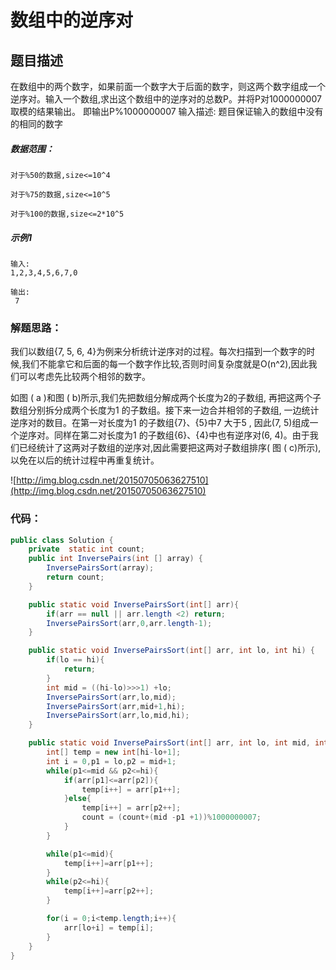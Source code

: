# 数组中的逆序对

## 题目描述
在数组中的两个数字，如果前面一个数字大于后面的数字，则这两个数字组成一个逆序对。输入一个数组,求出这个数组中的逆序对的总数P。并将P对1000000007取模的结果输出。 即输出P%1000000007
输入描述:
题目保证输入的数组中没有的相同的数字

##### 数据范围：

	对于%50的数据,size<=10^4

	对于%75的数据,size<=10^5

	对于%100的数据,size<=2*10^5
	
##### 示例1
	输入:
    1,2,3,4,5,6,7,0
    
    输出:
     7

### 解题思路：
我们以数组{7, 5, 6, 4}为例来分析统计逆序对的过程。每次扫描到一个数字的时候,我们不能拿它和后面的每一个数字作比较,否则时间复杂度就是O(n^2),因此我们可以考虑先比较两个相邻的数字。
   
如图 ( a )和图 ( b)所示,我们先把数组分解成两个长度为2的子数组, 再把这两个子数组分别拆分成两个长度为1 的子数组。接下来一边合并相邻的子数组, 一边统计逆序对的数目。在第一对长度为1 的子数组{7}、{5}中7 大于5 , 因此(7, 5)组成一个逆序对。同样在第二对长度为1 的子数组{6}、{4}中也有逆序对(6, 4)。由于我们已经统计了这两对子数组的逆序对,因此需要把这两对子数组排序( 图 ( c)所示),以免在以后的统计过程中再重复统计。

![http://img.blog.csdn.net/20150705063627510](http://img.blog.csdn.net/20150705063627510)


### 代码：


```java
public class Solution {
    private  static int count;
    public int InversePairs(int [] array) {
        InversePairsSort(array);
        return count;
    }

    public static void InversePairsSort(int[] arr){
        if(arr == null || arr.length <2) return;
        InversePairsSort(arr,0,arr.length-1);
    }

    public static void InversePairsSort(int[] arr, int lo, int hi) {
        if(lo == hi){
            return;
        }
        int mid = ((hi-lo)>>>1) +lo;
        InversePairsSort(arr,lo,mid);
        InversePairsSort(arr,mid+1,hi);
        InversePairsSort(arr,lo,mid,hi);
    }

    public static void InversePairsSort(int[] arr, int lo, int mid, int hi) {
        int[] temp = new int[hi-lo+1];
        int i = 0,p1 = lo,p2 = mid+1;
        while(p1<=mid && p2<=hi){
            if(arr[p1]<=arr[p2]){
                temp[i++] = arr[p1++];
            }else{
                temp[i++] = arr[p2++];
                count = (count+(mid -p1 +1))%1000000007;
            }
        }

        while(p1<=mid){
            temp[i++]=arr[p1++];
        }
        while(p2<=hi){
            temp[i++]=arr[p2++];
        }

        for(i = 0;i<temp.length;i++){
            arr[lo+i] = temp[i];
        }
    }
} 

```
